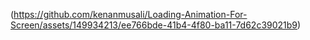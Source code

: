 (https://github.com/kenanmusali/Loading-Animation-For-Screen/assets/149934213/ee766bde-41b4-4f80-ba11-7d62c39021b9)
